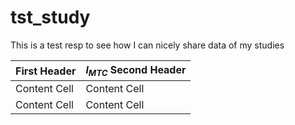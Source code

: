 # tst_study
This is a test resp to see how I can nicely share data of my studies

| First Header  | $l_{MTC}$ Second Header |
| ------------- | ------------- |
| Content Cell  | Content Cell  |
| Content Cell  | Content Cell  |
